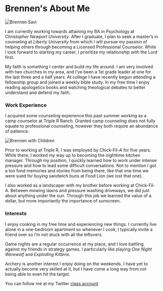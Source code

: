 # Brennen's About Me

![Brennen Savi](https://brenanabread99.github.io/Brenanabread/images/ProfileImage3.jpg)

I am currently working towards attaining my BA in Psychology at _Christopher Newport University_. After I graduate, I plan to seek a master’s in counseling at _Liberty University_ from which I will pursue my passion of helping others through becoming a Licensed Professional Counselor. While I look forward to starting my career, I prioritize my relationship with the Lord first. 

My faith is something I center and build my life around. I am very involved with two churches in my area, and I’ve been a 1st grade leader at one for the last three and a half years. At college I have recently begun attending a fellowship group and joined a weekly bible study. In my free time I enjoy reading apologetics books and watching theological debates to better understand and defend my faith.

### Work Experience
I acquired some counseling experience this past summer working as a camp counselor at Triple R Ranch. Granted camp counseling does not fully equate to professional counseling, however they both require an abundance of patience.

![Brennen with Children](https://brenanabread99.github.io/Brenanabread/images/Kidspicture3.jpg)

Prior to working at Triple R, I was employed by Chick-Fil-A for five years. While there, I worked my way up to becoming the nighttime kitchen manager. Through my position, I quickly learned how to work under intense pressure and how to lead some difficult conversations. Not to mention I got a ton fond memories and stories from being there, like that one time we were sued for buying sandwich buns at Food Lion (we lost that one).

I also worked as a landscaper with my brother before working at Chick-Fil-A. Between mowing lawns and pressure washing driveways, we did just about anything under the sun. Through this job we learned the value of a dollar, but more importantly the importance of sunscreen.

### Interests
I enjoy cooking in my free time and experiencing new things. I currently live alone in a one-bedroom apartment so whenever I cook, I typically invite a friend over so I’m not stuck with all the leftovers.

Game nights are a regular occurrence at my place, and I love battling against my friends in strategy games. I particularly like playing _One Night Werewolf_ and _Exploding Kittens_. 

Archery is another interest I enjoy doing on the weekends. I have yet to actually become very skilled at it, but I have come a long way from not being able to even hit the target.

You can follow me at my Twitter [class account](https://twitter.com/Brenanabread99)
